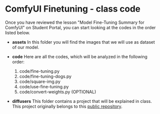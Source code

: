 # ComfyUI Finetuning - class code

Once you have reviewed the lesson "Model Fine-Tuning Summary for ComfyUI" on Student Portal, you can start looking at the codes in the order listed below.

- **assets**
  In this folder you will find the images that we will use as dataset of our model.

- **code**
  Here are all the codes, which will be analyzed in the following order:

  1. code/fine-tuning.py
  2. code/fine-tuning-dogs.py
  3. code/square-img.py
  4. code/use-fine-tuning.py
  5. code/convert-weights.py (OPTIONAL)

- **diffusers**
  This folder contains a project that will be explained in class. This project originally belongs to this [public repository](https://github.com/huggingface/diffusers).